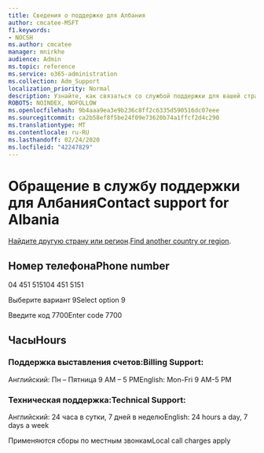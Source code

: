 ```yaml
---
title: Сведения о поддержке для Албания
author: cmcatee-MSFT
f1.keywords:
- NOCSH
ms.author: cmcatee
manager: mnirkhe
audience: Admin
ms.topic: reference
ms.service: o365-administration
ms.collection: Adm_Support
localization_priority: Normal
description: Узнайте, как связаться со службой поддержки для вашей страны или региона.
ROBOTS: NOINDEX, NOFOLLOW
ms.openlocfilehash: 9b4aaa9ea3e9b236c8ff2c6335d590516dc07eee
ms.sourcegitcommit: ca2b58ef8f5be24f09e73620b74a1ffcf2d4c290
ms.translationtype: MT
ms.contentlocale: ru-RU
ms.lasthandoff: 02/24/2020
ms.locfileid: "42247829"
---
```

# <a name="contact-support-for-albania"></a><span data-ttu-id="28365-103">Обращение в службу поддержки для Албания</span><span class="sxs-lookup"><span data-stu-id="28365-103">Contact support for Albania</span></span>

<span data-ttu-id="28365-104">[Найдите другую страну или регион](../contact-support-for-business-products.md).</span><span class="sxs-lookup"><span data-stu-id="28365-104">[Find another country or region](../contact-support-for-business-products.md).</span></span>

## <a name="phone-number"></a><span data-ttu-id="28365-105">Номер телефона</span><span class="sxs-lookup"><span data-stu-id="28365-105">Phone number</span></span>
<span data-ttu-id="28365-106">04 451 5151</span><span class="sxs-lookup"><span data-stu-id="28365-106">04 451 5151</span></span>

<span data-ttu-id="28365-107">Выберите вариант 9</span><span class="sxs-lookup"><span data-stu-id="28365-107">Select option 9</span></span>

<span data-ttu-id="28365-108">Введите код 7700</span><span class="sxs-lookup"><span data-stu-id="28365-108">Enter code 7700</span></span>

## <a name="hours"></a><span data-ttu-id="28365-109">Часы</span><span class="sxs-lookup"><span data-stu-id="28365-109">Hours</span></span>
### <a name="billing-support"></a><span data-ttu-id="28365-110">Поддержка выставления счетов:</span><span class="sxs-lookup"><span data-stu-id="28365-110">Billing Support:</span></span>

<span data-ttu-id="28365-111">Английский: Пн – Пятница 9 AM – 5 PM</span><span class="sxs-lookup"><span data-stu-id="28365-111">English: Mon-Fri 9 AM-5 PM</span></span>

### <a name="technical-support"></a><span data-ttu-id="28365-112">Техническая поддержка:</span><span class="sxs-lookup"><span data-stu-id="28365-112">Technical Support:</span></span>

<span data-ttu-id="28365-113">Английский: 24 часа в сутки, 7 дней в неделю</span><span class="sxs-lookup"><span data-stu-id="28365-113">English: 24 hours a day, 7 days a week</span></span>

<span data-ttu-id="28365-114">Применяются сборы по местным звонкам</span><span class="sxs-lookup"><span data-stu-id="28365-114">Local call charges apply</span></span>